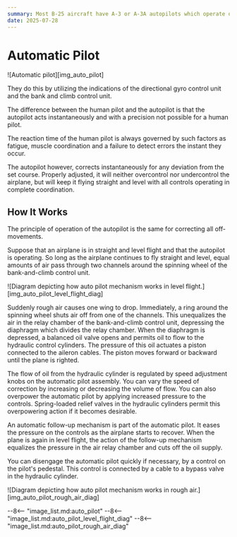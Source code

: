 ```yaml
---
summary: Most B-25 aircraft have A-3 or A-3A autopilots which operate on a pneumatic-hydraulic principle. They fly the airplane automatically in straight and level flight and make the necessary corrections for holding a given course or altitude.
date: 2025-07-28
---
```


# Automatic Pilot

![Automatic pilot][img_auto_pilot]

They do this by utilizing the indications of the directional gyro control unit and the bank and climb control unit.

The difference between the human pilot and the autopilot is that the autopilot acts instantaneously and with a precision not possible for a human pilot.

The reaction time of the human pilot is always governed by such factors as fatigue, muscle coordination and a failure to detect errors the instant they occur.

The autopilot however, corrects instantaneously for any deviation from the set course. Properly adjusted, it will neither overcontrol nor undercontrol the airplane, but will keep it flying straight and level with all controls operating in complete coordination.

## How It Works

The principle of operation of the autopilot is the same for correcting all off-movements.

Suppose that an airplane is in straight and level flight and that the autopilot is operating. So long as the airplane continues to fly straight and level, equal amounts of air pass through two channels around the spinning wheel of the bank-and-climb control unit.

![Diagram depicting how auto pilot mechanism works in level flight.][img_auto_pilot_level_flight_diag]

Suddenly rough air causes one wing to drop. Immediately, a ring around the spinning wheel shuts air off from one of the channels. This unequalizes the air in the relay chamber of the bank-and-climb control unit, depressing the diaphragm which divides the relay chamber. When the diaphragm is depressed, a balanced oil valve opens and permits oil to flow to the hydraulic control cylinders. The pressure of this oil actuates a piston connected to the aileron cables. The piston moves forward or backward until the plane is righted.

The flow of oil from the hydraulic cylinder is regulated by speed adjustment knobs on the automatic pilot assembly. You can vary the speed of correction by increasing or decreasing the volume of flow. You can also overpower the automatic pilot by applying increased pressure to the controls. Spring-loaded relief valves in the hydraulic cylinders permit this overpowering action if it becomes desirable.

An automatic follow-up mechanism is part of the automatic pilot. It eases the pressure on the controls as the airplane starts to recover. When the plane is again in level flight, the action of the follow-up mechanism equalizes the pressure in the air relay chamber and cuts off the oil supply.

You can disengage the automatic pilot quickly if necessary, by a control on the pilot's pedestal. This control is connected by a cable to a bypass valve in the hydraulic cylinder.

![Diagram depicting how auto pilot mechanism works in rough air.][img_auto_pilot_rough_air_diag]

<!-- links -->
--8<-- "image_list.md:auto_pilot"
--8<-- "image_list.md:auto_pilot_level_flight_diag"
--8<-- "image_list.md:auto_pilot_rough_air_diag"